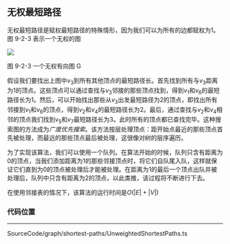 <!-- @format -->

## 无权最短路径

无权最短路径是赋权最短路径的特殊情形，因为我们可以为所有的边都赋权为$1$。 图 9-2-3 表示一个无权的图

<image src="../../Images/ch9/9-2-3.png">

图 9-2-3 一个无权有向图 G

假设我们要找出上图中$v_3$到所有其他顶点的最短路径长。首先找到所有与$v_3$距离为$1$的顶点。这些顶点可以通过查找与$v_3$邻接的那些顶点找到，得到$v_1$和$v_6$的最短路径长为$1$。然后，可以开始找出那些从$v_3$出发最短路径为$2$的顶点，即找出所有邻接到$v_1$和$v_6$的顶点，得到$v_2$和$v_4$的最短路径长为$2$。最后，通过查找与$v_2$和$v_4$相邻的顶点我们找到$v_5$和$v_7$最短路径长为$3$。此时所有的顶点都已查找完毕。这种搜索图的方法成为*广度优先搜索*。该方法按层处理顶点：距开始点最近的那些顶点首先被处理，而最远的那些顶点最后被处理，这很像对树的层序遍历。

为了实现该算法，我们可以使用一个队列。在算法开始的时候，队列只含有距离为$0$的顶点，当我们添加距离为$1$的那些邻接顶点时，将它们自队尾入队，这样就保证它们直到为$0$的顶点被处理后才能被处理。在距离为$1$的最后一个顶点出队并被处理后，队列中只含有距离为$2$的顶点，以此类推，该过程将不断进行下去。

在使用邻接表的情况下，该算法的运行时间是$O(|E|+|V|)$

### 代码位置

---

SourceCode/graph/shortest-paths/UnweightedShortestPaths.ts
